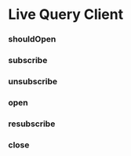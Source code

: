 # Live Query Client

### shouldOpen
### subscribe
### unsubscribe
### open
### resubscribe
### close


